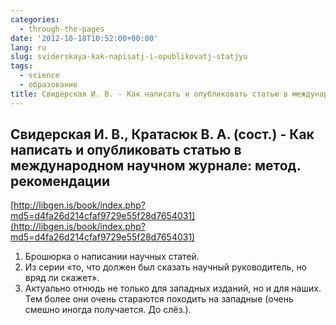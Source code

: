 ```yaml
---
categories:
  - through-the-pages
date: '2012-10-18T10:52:00+00:00'
lang: ru
slug: sviderskaya-kak-napisatj-i-opublikovatj-statjyu
tags:
  - science
  - образование
title: Свидерская И. В. - Как написать и опубликовать статью в международном научном журнале
---
```



## Свидерская И. В., Кратасюк В. А. (сост.) - Как написать и опубликовать статью в международном научном журнале: метод. рекомендации
[http://libgen.is/book/index.php?md5=d4fa26d214cfaf9729e55f28d7654031](http://libgen.is/book/index.php?md5=d4fa26d214cfaf9729e55f28d7654031)

1. Брошюрка о написании научных статей. 
2. Из серии «то, что должен был сказать научный руководитель, но вряд ли скажет». 
3. Актуально отнюдь не только для западных изданий, но и для наших. Тем более они очень стараются походить на западные (очень смешно иногда получается. До слёз.).